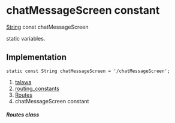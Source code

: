 
<div>

# chatMessageScreen constant

</div>


[String](https://api.flutter.dev/flutter/dart-core/String-class.html)
const chatMessageScreen



static variables.



## Implementation

``` language-dart
static const String chatMessageScreen = '/chatMessageScreen';
```







1.  [talawa](../../index.html)
2.  [routing_constants](../../constants_routing_constants/)
3.  [Routes](../../constants_routing_constants/Routes-class.html)
4.  chatMessageScreen constant

##### Routes class







